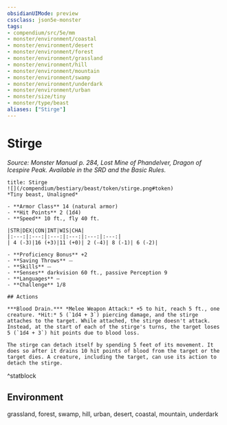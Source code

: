 ```yaml
---
obsidianUIMode: preview
cssclass: json5e-monster
tags:
- compendium/src/5e/mm
- monster/environment/coastal
- monster/environment/desert
- monster/environment/forest
- monster/environment/grassland
- monster/environment/hill
- monster/environment/mountain
- monster/environment/swamp
- monster/environment/underdark
- monster/environment/urban
- monster/size/tiny
- monster/type/beast
aliases: ["Stirge"]
---
```

# Stirge
*Source: Monster Manual p. 284, Lost Mine of Phandelver, Dragon of Icespire Peak. Available in the SRD and the Basic Rules.*  


```ad-statblock
title: Stirge
![](/compendium/bestiary/beast/token/stirge.png#token)
*Tiny beast, Unaligned*

- **Armor Class** 14 (natural armor)
- **Hit Points** 2 (1d4) 
- **Speed** 10 ft., fly 40 ft.

|STR|DEX|CON|INT|WIS|CHA|
|:---:|:---:|:---:|:---:|:---:|:---:|
| 4 (-3)|16 (+3)|11 (+0)| 2 (-4)| 8 (-1)| 6 (-2)|

- **Proficiency Bonus** +2
- **Saving Throws** ⏤
- **Skills** ⏤
- **Senses** darkvision 60 ft., passive Perception 9
- **Languages** —
- **Challenge** 1/8

## Actions

***Blood Drain.*** *Melee Weapon Attack:* +5 to hit, reach 5 ft., one creature. *Hit:* 5 (`1d4 + 3`) piercing damage, and the stirge attaches to the target. While attached, the stirge doesn't attack. Instead, at the start of each of the stirge's turns, the target loses 5 (`1d4 + 3`) hit points due to blood loss.

The stirge can detach itself by spending 5 feet of its movement. It does so after it drains 10 hit points of blood from the target or the target dies. A creature, including the target, can use its action to detach the stirge.
```
^statblock

## Environment

grassland, forest, swamp, hill, urban, desert, coastal, mountain, underdark